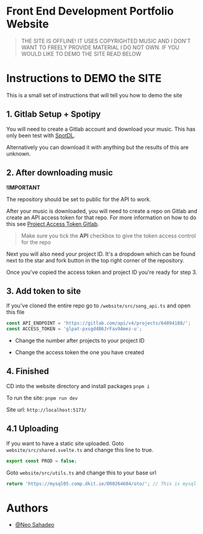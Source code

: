 # Front End Development Portfolio Website

> THE SITE IS OFFLINE! IT USES COPYRIGHTED MUSIC AND I DON'T WANT TO FREELY PROVIDE MATERIAL I DO NOT OWN.
> IF YOU WOULD LIKE TO DEMO THE SITE READ BELOW

# Instructions to DEMO the SITE

This is a small set of instructions that will tell you how to
demo the site

## 1. Gitlab Setup + Spotipy

You will need to create a Gitlab account and download your music.
This has only been test with [SpotDL](https://github.com/spotDL/spotify-downloader).

Alternatively you can download it with anything but the results of this are unknown.


## 2. After downloading music

**!IMPORTANT**

The repository should be set to public for the API to work.

After your music is downloaded, you will need to create a repo on Gitlab
and create an API access token for that repo. For more information on how
to do this see [Project Access Token Gitlab](https://docs.gitlab.com/user/project/settings/project_access_tokens/).

> Make sure you tick the **API** checkbox to give the token access control for the repo


Next you will also need your project ID. It's a dropdown which can be found next to the star and fork button
in the top right corner of the repository.

Once you've copied the access token and project ID you're ready for step 3.

## 3. Add token to site

If you've cloned the entire repo go to `/website/src/song_api.ts` and open this file

```typescript
const API_ENDPOINT = 'https://gitlab.com/api/v4/projects/64894188/';
const ACCESS_TOKEN = 'glpat-pxsgd4B6JrFav9Amez-u';
```

- Change the number after projects to your project ID

- Change the access token the one you have created

## 4. Finished

CD into the website directory and install packages `pnpm i`

To run the site: `pnpm run dev`

Site url: `http://localhost:5173/`

## 4.1 Uploading

If you want to have a static site uploaded. Goto `website/src/shared.svelte.ts` and change this line to true.

```typescript
export const PROD = false;
```

Goto `website/src/utils.ts` and change this to your base url

```typescript
return 'https://mysql05.comp.dkit.ie/D00264604/oto/'; // This is mysql
```

# Authors

- [@Neo Sahadeo](https://github.com/NeoSahadeo/)
